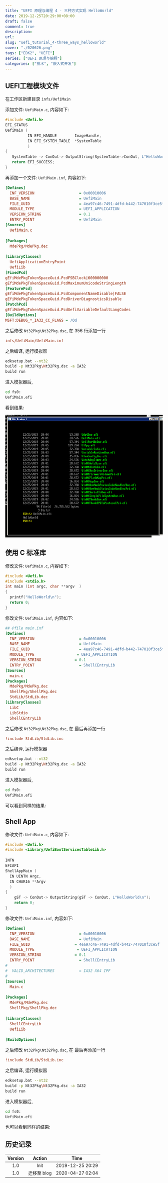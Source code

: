 ```yaml
---
title: "UEFI 原理与编程 4 - 三种方式实现 HelloWorld"
date: 2019-12-25T20:29:00+08:00
draft: false
comment: true
description: 
url:
slug: "uefi_tutorial_4-three_ways_helloworld"
cover: "./020626.png"
tags: ["EDK2", "UEFI"]
series: ["UEFI 原理与编程"]
categories: ["技术", "嵌入式开发"]
---
```


## UEFI工程模块文件

在工作区新建目录 `infs/UefiMain`

添加文件: `UefiMain.c`, 内容如下:

```c
#include <Uefi.h>
EFI_STATUS
UefiMain (
          IN EFI_HANDLE        ImageHandle,
          IN EFI_SYSTEM_TABLE  *SystemTable
          )
{
   SystemTable -> ConOut-> OutputString(SystemTable->ConOut, L"HelloWorld\n"); 
   return EFI_SUCCESS;
}
```

再添加一个文件: `UefiMain.inf`, 内容如下:

```ini
[Defines]
  INF_VERSION                    = 0x00010006
  BASE_NAME                      = UefiMain 
  FILE_GUID                      = 4ea97c46-7491-4dfd-b442-747010f3ce5f
  MODULE_TYPE                    = UEFI_APPLICATION
  VERSION_STRING                 = 0.1
  ENTRY_POINT                    = UefiMain 
[Sources]
  UefiMain.c

[Packages]
  MdePkg/MdePkg.dec

[LibraryClasses]   
  UefiApplicationEntryPoint
  UefiLib
[FixedPcd]
gEfiMdePkgTokenSpaceGuid.PcdFSBClock|600000000
gEfiMdePkgTokenSpaceGuid.PcdMaximumUnicodeStringLength
[FeaturePcd]
gEfiMdePkgTokenSpaceGuid.PcdComponentNameDisable|FALSE
gEfiMdePkgTokenSpaceGuid.PcdDriverDiagnosticsDisable
[PatchPcd]
gEfiMdePkgTokenSpaceGuid.PcdUefiVariableDefaultLangCodes
[BuildOptions]  
MSFT:DEBUG_*_IA32_CC_FLAGS = /Od
```

之后修改 `Nt32Pkg\Nt32Pkg.dsc`, 在 356 行添加一行

```ini
infs/UefiMain/UefiMain.inf
```

之后编译, 运行模拟器
```bash
edksetup.bat --nt32
build -p Nt32Pkg\Nt32Pkg.dsc -a IA32
build run
```

进入模拟器后, 

```bash
cd fs0:
UefiMain.efi
```

看到结果:

![](./020626.png)

## 使用 C 标准库

修改文件: `UefiMain.c`, 内容如下:

```c
#include <Uefi.h>
#include <stdio.h>
int main (int argc, char **argv  )
{
  printf("HelloWorld\n"); 
  return 0;
}
```

修改文件: `UefiMain.inf`, 内容如下:

```ini
## @file main.inf
[Defines]
  INF_VERSION                    = 0x00010006
  BASE_NAME                      = UefiMain
  FILE_GUID                      = 4ea97c46-7491-4dfd-b442-747010f3ce5f
  MODULE_TYPE                   = UEFI_APPLICATION
  VERSION_STRING               = 0.1
  ENTRY_POINT                    = ShellCEntryLib 
[Sources]
  main.c
[Packages]
  MdePkg/MdePkg.dec
  ShellPkg/ShellPkg.dec
  StdLib/StdLib.dec
[LibraryClasses]   
  LibC
  LibStdio
  ShellCEntryLib

```

之后修改 `Nt32Pkg\Nt32Pkg.dsc`, 在 最后再添加一行

```ini
!include StdLib/StdLib.inc
```

之后编译, 运行模拟器

```bash
edksetup.bat --nt32
build -p Nt32Pkg\Nt32Pkg.dsc -a IA32
build run
```

进入模拟器后, 

```bash
cd fs0:
UefiMain.efi
```

可以看到同样的结果:


## Shell App

修改文件: `UefiMain.c`, 内容如下:

```c
#include <Uefi.h>
#include <Library/UefiBootServicesTableLib.h>

INTN
EFIAPI
ShellAppMain (
  IN UINTN Argc,
  IN CHAR16 **Argv
  )
{
	gST -> ConOut-> OutputString(gST -> ConOut, L"HelloWorld\n"); 
	return 0;
}

```

修改文件: `UefiMain.inf`, 内容如下:

```ini
[Defines]
  INF_VERSION                    = 0x00010006
  BASE_NAME                      = UefiMain
  FILE_GUID                    = 4ea97c46-7491-4dfd-b442-747010f3ce5f
  MODULE_TYPE                   = UEFI_APPLICATION
  VERSION_STRING               = 0.1
  ENTRY_POINT                    = ShellCEntryLib
#
#  VALID_ARCHITECTURES           = IA32 X64 IPF
#
[Sources]
  Main.c

[Packages]
  MdePkg/MdePkg.dec
  ShellPkg/ShellPkg.dec

[LibraryClasses]   
  ShellCEntryLib
  UefiLib

[BuildOptions]  
```

之后修改 `Nt32Pkg\Nt32Pkg.dsc`, 在 最后再添加一行

```ini
!include StdLib/StdLib.inc
```

之后编译, 运行模拟器

```bash
edksetup.bat --nt32
build -p Nt32Pkg\Nt32Pkg.dsc -a IA32
build run
```

进入模拟器后, 

```bash
cd fs0:
UefiMain.efi
```

也可以看到同样的结果:


## 历史记录

|Version| Action|Time|
|:-------:|:--------:|:-----------:|
|1.0|Init|2019-12-25 20:29|
|1.0|迁移至 blog|2020-04-27 02:04|